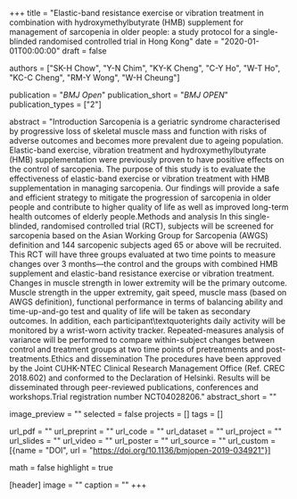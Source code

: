 +++
title = "Elastic-band resistance exercise or vibration treatment in combination with hydroxymethylbutyrate (HMB) supplement for management of sarcopenia in older people: a study protocol for a single-blinded randomised controlled trial in Hong Kong"
date = "2020-01-01T00:00:00"
draft = false

authors = ["SK-H Chow", "Y-N Chim", "KY-K Cheng", "C-Y Ho", "W-T Ho", "KC-C Cheng", "RM-Y Wong", "W-H Cheung"]

publication = "_BMJ Open_"
publication_short = "_BMJ OPEN_"
publication_types = ["2"]

abstract = "Introduction Sarcopenia is a geriatric syndrome characterised by progressive loss of skeletal muscle mass and function with risks of adverse outcomes and becomes more prevalent due to ageing population. Elastic-band exercise, vibration treatment and hydroxymethylbutyrate (HMB) supplementation were previously proven to have positive effects on the control of sarcopenia. The purpose of this study is to evaluate the effectiveness of elastic-band exercise or vibration treatment with HMB supplementation in managing sarcopenia. Our findings will provide a safe and efficient strategy to mitigate the progression of sarcopenia in older people and contribute to higher quality of life as well as improved long-term health outcomes of elderly people.Methods and analysis In this single-blinded, randomised controlled trial (RCT), subjects will be screened for sarcopenia based on the Asian Working Group for Sarcopenia (AWGS) definition and 144 sarcopenic subjects aged 65 or above will be recruited. This RCT will have three groups evaluated at two time points to measure changes over 3 months—the control and the groups with combined HMB supplement and elastic-band resistance exercise or vibration treatment. Changes in muscle strength in lower extremity will be the primary outcome. Muscle strength in the upper extremity, gait speed, muscle mass (based on AWGS definition), functional performance in terms of balancing ability and time-up-and-go test and quality of life will be taken as secondary outcomes. In addition, each participant\textquoterights daily activity will be monitored by a wrist-worn activity tracker. Repeated-measures analysis of variance will be performed to compare within-subject changes between control and treatment groups at two time points of pretreatments and post-treatments.Ethics and dissemination The procedures have been approved by the Joint CUHK-NTEC Clinical Research Management Office (Ref. CREC 2018.602) and conformed to the Declaration of Helsinki. Results will be disseminated through peer-reviewed publications, conferences and workshops.Trial registration number NCT04028206."
abstract_short = ""

image_preview = ""
selected = false
projects = []
tags = []

url_pdf = ""
url_preprint = ""
url_code = ""
url_dataset = ""
url_project = ""
url_slides = ""
url_video = ""
url_poster = ""
url_source = ""
url_custom = [{name = "DOI", url = "https://doi.org/10.1136/bmjopen-2019-034921"}]

math = false
highlight = true

[header]
image = ""
caption = ""
+++
